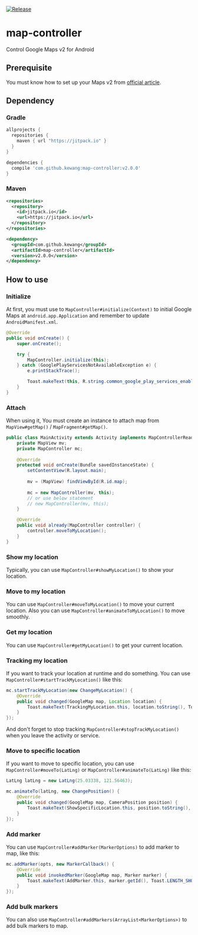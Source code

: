 [![Release](https://jitpack.io/v/kewang/map-controller.svg)](https://jitpack.io/#kewang/map-controller)

# map-controller

Control Google Maps v2 for Android

## Prerequisite

You must know how to set up your Maps v2 from [official article](https://developers.google.com/maps/documentation/android/start).

## Dependency

### Gradle

```gradle
allprojects {
  repositories {
    maven { url "https://jitpack.io" }
  }
}
```

```gradle
dependencies {
  compile 'com.github.kewang:map-controller:v2.0.0'
}
```

### Maven

```xml
<repositories>
  <repository>
    <id>jitpack.io</id>
    <url>https://jitpack.io</url>
  </repository>
</repositories>
```

```xml
<dependency>
  <groupId>com.github.kewang</groupId>
  <artifactId>map-controller</artifactId>
  <version>v2.0.0</version>
</dependency>
```

## How to use

### Initialize

At first, you must use to `MapController#initialize(Context)` to initial Google Maps at `android.app.Application` and remember to update `AndroidManifest.xml`.

```java
@Override
public void onCreate() {
    super.onCreate();

    try {
        MapController.initialize(this);
    } catch (GooglePlayServicesNotAvailableException e) {
        e.printStackTrace();

        Toast.makeText(this, R.string.common_google_play_services_enable_text, Toast.Length_SHORT).show();
    }
}
```

### Attach

When using it, You must create an instance to attach map from `MapView#getMap()` / `MapFragment#getMap()`.

```java
public class MainActivity extends Activity implements MapControllerReady {
    private MapView mv;
    private MapController mc;
    
    @Override
    protected void onCreate(Bundle savedInstanceState) {
        setContentView(R.layout.main);
        
        mv = (MapView) findViewById(R.id.map);
        
        mc = new MapController(mv, this);
        // or use below statement
        // new MapController(mv, this);
    }

    @Override
    public void already(MapController controller) {
        controller.moveToMyLocation();
    }
}
```

### Show my location

Typically, you can use `MapController#showMyLocation()` to show your location.

### Move to my location

You can use `MapController#moveToMyLocation()` to move your current location. Also you can use `MapController#animateToMyLocation()` to move smoothly.

### Get my location

You can use `MapController#getMyLocation()` to get your current location.

### Tracking my location

If you want to track your location at runtime and do something. You can use `MapController#startTrackMyLocation()` like this:

```java
mc.startTrackMyLocation(new ChangeMyLocation() {
    @Override
    public void changed(GoogleMap map, Location location) {
        Toast.makeText(TrackingMyLocation.this, location.toString(), Toast.LENGTH_SHORT).show();
    }
});
```

And don't forget to stop tracking `MapController#stopTrackMyLocation()` when you leave the activity or service.

### Move to specific location

If you want to move to specific location, you can use `MapController#moveTo(LatLng)` or `MapController#animateTo(LatLng)` like this:

```java
LatLng latLng = new LatLng(25.03338, 121.56463);

mc.animateTo(latLng, new ChangePosition() {
    @Override
    public void changed(GoogleMap map, CameraPosition position) {
        Toast.makeText(ShowSpecificLocation.this, position.toString(), Toast.LENGTH_SHORT).show();
    }
});
```

### Add marker

You can use `MapController#addMarker(MarkerOptions)` to add marker to map, like this:

```java
mc.addMarker(opts, new MarkerCallback() {
    @Override
    public void invokedMarker(GoogleMap map, Marker marker) {
        Toast.makeText(AddMarker.this, marker.getId(), Toast.LENGTH_SHORT).show();
    }
});
```

### Add bulk markers

You can also use `MapController#addMarkers(ArrayList<MarkerOptions>)` to add bulk markers to map.
